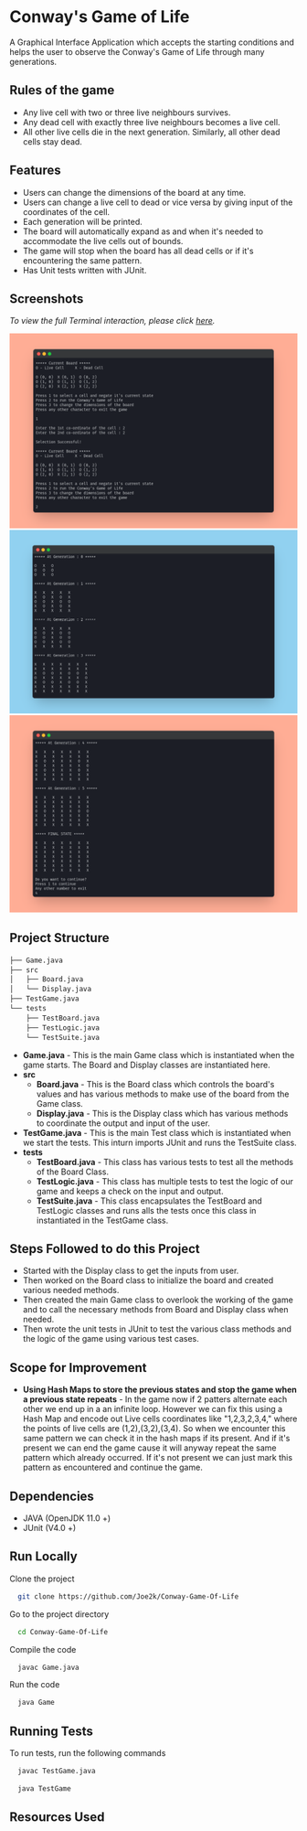 # Conway's Game of Life

A Graphical Interface Application which accepts the starting conditions and helps the user to observe the Conway's Game of Life through many generations.

## Rules of the game

-   Any live cell with two or three live neighbours survives.
-   Any dead cell with exactly three live neighbours becomes a live cell.
-   All other live cells die in the next generation. Similarly, all other dead cells stay dead.

## Features

-   Users can change the dimensions of the board at any time.
-   Users can change a live cell to dead or vice versa by giving input of the coordinates of the cell.
-   Each generation will be printed.
-   The board will automatically expand as and when it's needed to accommodate the live cells out of bounds.
-   The game will stop when the board has all dead cells or if it's encountering the same pattern.
-   Has Unit tests written with JUnit.

## Screenshots

_To view the full Terminal interaction, please click [here](http://p.ip.fi/142e)._

![ss3](images/ss3.png)
![ss1](images/ss1.png)
![ss2](images/ss2.png)

## Project Structure

```bash
├── Game.java
├── src
│   ├── Board.java
│   └── Display.java
├── TestGame.java
└── tests
    ├── TestBoard.java
    ├── TestLogic.java
    └── TestSuite.java
```

-   **Game.java** - This is the main Game class which is instantiated when the game starts. The Board and Display classes are instantiated here.
-   **src**
    -   **Board.java** - This is the Board class which controls the board's values and has various methods to make use of the board from the Game class.
    -   **Display.java** - This is the Display class which has various methods to coordinate the output and input of the user.
-   **TestGame.java** - This is the main Test class which is instantiated when we start the tests. This inturn imports JUnit and runs the TestSuite class.
-   **tests**
    -   **TestBoard.java** - This class has various tests to test all the methods of the Board Class.
    -   **TestLogic.java** - This class has multiple tests to test the logic of our game and keeps a check on the input and output.
    -   **TestSuite.java** - This class encapsulates the TestBoard and TestLogic classes and runs alls the tests once this class in instantiated in the TestGame class.

## Steps Followed to do this Project

-   Started with the Display class to get the inputs from user.
-   Then worked on the Board class to initialize the board and created various needed methods.
-   Then created the main Game class to overlook the working of the game and to call the necessary methods from Board and Display class when needed.
-   Then wrote the unit tests in JUnit to test the various class methods and the logic of the game using various test cases.

## Scope for Improvement

-   **Using Hash Maps to store the previous states and stop the game when a previous state repeats** - In the game now if 2 patters alternate each other we end up in a an infinite loop. However we can fix this using a Hash Map and encode out Live cells coordinates like "1,2,3,2,3,4," where the points of live cells are (1,2),(3,2),(3,4). So when we encounter this same pattern we can check it in the hash maps if its present. And if it's present we can end the game cause it will anyway repeat the same pattern which already occurred. If it's not present we can just mark this pattern as encountered and continue the game.

## Dependencies

-   JAVA (OpenJDK 11.0 +)
-   JUnit (V4.0 +)

## Run Locally

Clone the project

```bash
  git clone https://github.com/Joe2k/Conway-Game-Of-Life
```

Go to the project directory

```bash
  cd Conway-Game-Of-Life
```

Compile the code

```bash
  javac Game.java
```

Run the code

```bash
  java Game
```

## Running Tests

To run tests, run the following commands

```bash
  javac TestGame.java
```

```bash
  java TestGame
```

## Resources Used
